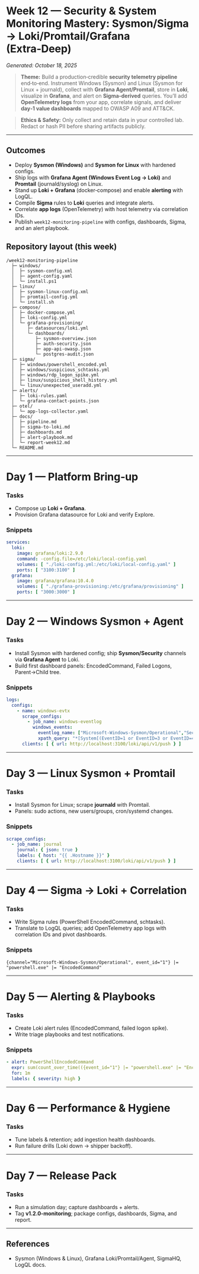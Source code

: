 # Week 12 — **Security & System Monitoring Mastery**: Sysmon/Sigma → Loki/Promtail/Grafana (Extra‑Deep)

_Generated: October 18, 2025_

> **Theme:** Build a production‑credible **security telemetry pipeline** end‑to‑end. Instrument Windows (Sysmon) and Linux (Sysmon for Linux + journald), collect with **Grafana Agent/Promtail**, store in **Loki**, visualize in **Grafana**, and alert on **Sigma‑derived** queries. You’ll add **OpenTelemetry logs** from your app, correlate signals, and deliver **day‑1 value dashboards** mapped to OWASP A09 and ATT&CK.

> **Ethics & Safety:** Only collect and retain data in your controlled lab. Redact or hash PII before sharing artifacts publicly.

---

## Outcomes
- Deploy **Sysmon (Windows)** and **Sysmon for Linux** with hardened configs.
- Ship logs with **Grafana Agent (Windows Event Log → Loki)** and **Promtail** (journald/syslog) on Linux.
- Stand up **Loki + Grafana** (docker‑compose) and enable **alerting** with LogQL.
- Compile **Sigma** rules to **Loki** queries and integrate alerts.
- Correlate **app logs** (OpenTelemetry) with host telemetry via correlation IDs.
- Publish `week12-monitoring-pipeline` with configs, dashboards, Sigma, and an alert playbook.

## Repository layout (this week)

```
/week12-monitoring-pipeline
  ├─ windows/
  │  ├─ sysmon-config.xml
  │  ├─ agent-config.yaml
  │  └─ install.ps1
  ├─ linux/
  │  ├─ sysmon-linux-config.xml
  │  ├─ promtail-config.yml
  │  └─ install.sh
  ├─ compose/
  │  ├─ docker-compose.yml
  │  ├─ loki-config.yml
  │  └─ grafana-provisioning/
  │     ├─ datasources/loki.yml
  │     └─ dashboards/
  │        ├─ sysmon-overview.json
  │        ├─ auth-security.json
  │        ├─ app-api-owasp.json
  │        └─ postgres-audit.json
  ├─ sigma/
  │  ├─ windows/powershell_encoded.yml
  │  ├─ windows/suspicious_schtasks.yml
  │  ├─ windows/rdp_logon_spike.yml
  │  ├─ linux/suspicious_shell_history.yml
  │  └─ linux/unexpected_useradd.yml
  ├─ alerts/
  │  ├─ loki-rules.yaml
  │  └─ grafana-contact-points.json
  ├─ otel/
  │  └─ app-logs-collector.yaml
  ├─ docs/
  │  ├─ pipeline.md
  │  ├─ sigma-to-loki.md
  │  ├─ dashboards.md
  │  ├─ alert-playbook.md
  │  └─ report-week12.md
  └─ README.md
```

---

# Day 1 — Platform Bring‑up

### Tasks
- Compose up **Loki + Grafana**.
- Provision Grafana datasource for Loki and verify Explore.

### Snippets
```yaml
services:
  loki:
    image: grafana/loki:2.9.0
    command: -config.file=/etc/loki/local-config.yaml
    volumes: [ "./loki-config.yml:/etc/loki/local-config.yaml" ]
    ports: [ "3100:3100" ]
  grafana:
    image: grafana/grafana:10.4.0
    volumes: [ "./grafana-provisioning:/etc/grafana/provisioning" ]
    ports: [ "3000:3000" ]
```
---

# Day 2 — Windows Sysmon + Agent

### Tasks
- Install Sysmon with hardened config; ship **Sysmon/Security** channels via **Grafana Agent** to Loki.
- Build first dashboard panels: EncodedCommand, Failed Logons, Parent→Child tree.

### Snippets
```yaml
logs:
  configs:
    - name: windows-evtx
      scrape_configs:
        - job_name: windows-eventlog
          windows_events:
            eventlog_name: ["Microsoft-Windows-Sysmon/Operational","Security"]
            xpath_query: "*[System[(EventID=1 or EventID=3 or EventID=4688 or EventID=4625)]]"
      clients: [ { url: http://localhost:3100/loki/api/v1/push } ]
```
---

# Day 3 — Linux Sysmon + Promtail

### Tasks
- Install Sysmon for Linux; scrape **journald** with Promtail.
- Panels: sudo actions, new users/groups, cron/systemd changes.

### Snippets
```yaml
scrape_configs:
  - job_name: journal
    journal: { json: true }
    labels: { host: "{{ .Hostname }}" }
    clients: [ { url: http://localhost:3100/loki/api/v1/push } ]
```
---

# Day 4 — Sigma → Loki + Correlation

### Tasks
- Write Sigma rules (PowerShell EncodedCommand, schtasks).
- Translate to LogQL queries; add OpenTelemetry app logs with correlation IDs and pivot dashboards.

### Snippets
```text
{channel="Microsoft-Windows-Sysmon/Operational", event_id="1"} |= "powershell.exe" |= "EncodedCommand"
```
---

# Day 5 — Alerting & Playbooks

### Tasks
- Create Loki alert rules (EncodedCommand, failed logon spike).
- Write triage playbooks and test notifications.

### Snippets
```yaml
- alert: PowerShellEncodedCommand
  expr: sum(count_over_time(({event_id="1"} |= "powershell.exe" |= "EncodedCommand")[5m])) > 0
  for: 1m
  labels: { severity: high }
```
---

# Day 6 — Performance & Hygiene

### Tasks
- Tune labels & retention; add ingestion health dashboards.
- Run failure drills (Loki down → shipper backoff).

---

# Day 7 — Release Pack

### Tasks
- Run a simulation day; capture dashboards + alerts.
- Tag **v1.2.0-monitoring**; package configs, dashboards, Sigma, and report.


---

## References
- Sysmon (Windows & Linux), Grafana Loki/Promtail/Agent, SigmaHQ, LogQL docs.

